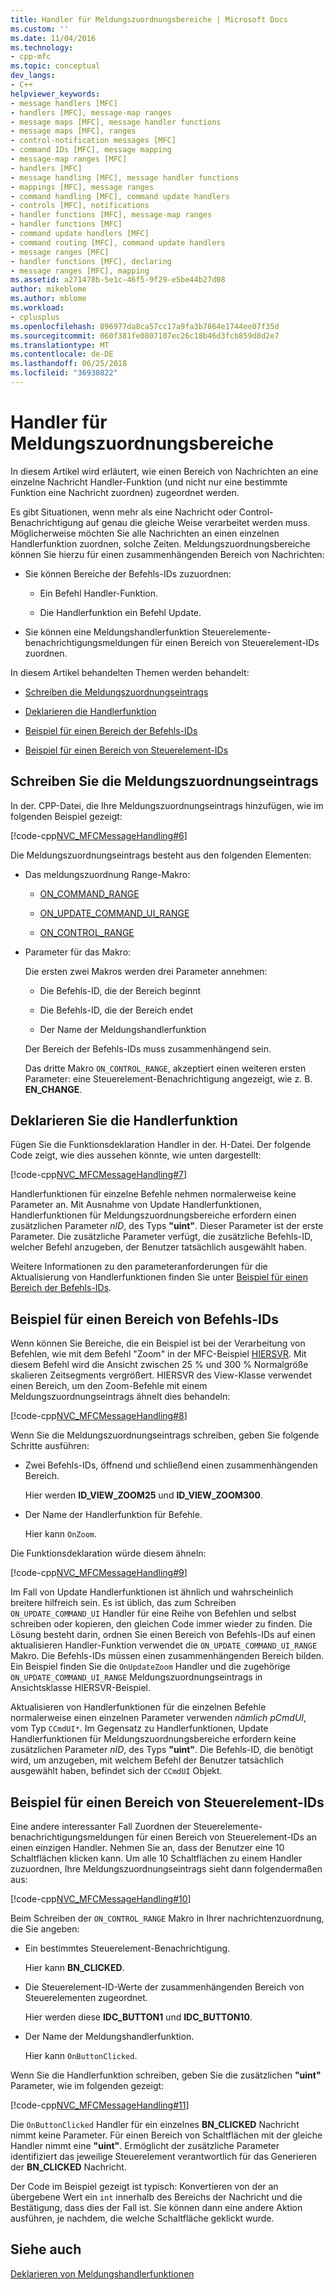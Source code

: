 ```yaml
---
title: Handler für Meldungszuordnungsbereiche | Microsoft Docs
ms.custom: ''
ms.date: 11/04/2016
ms.technology:
- cpp-mfc
ms.topic: conceptual
dev_langs:
- C++
helpviewer_keywords:
- message handlers [MFC]
- handlers [MFC], message-map ranges
- message maps [MFC], message handler functions
- message maps [MFC], ranges
- control-notification messages [MFC]
- command IDs [MFC], message mapping
- message-map ranges [MFC]
- handlers [MFC]
- message handling [MFC], message handler functions
- mappings [MFC], message ranges
- command handling [MFC], command update handlers
- controls [MFC], notifications
- handler functions [MFC], message-map ranges
- handler functions [MFC]
- command update handlers [MFC]
- command routing [MFC], command update handlers
- message ranges [MFC]
- handler functions [MFC], declaring
- message ranges [MFC], mapping
ms.assetid: a271478b-5e1c-46f5-9f29-e5be44b27d08
author: mikeblome
ms.author: mblome
ms.workload:
- cplusplus
ms.openlocfilehash: 896977da8ca57cc17a9fa3b7864e1744ee07f35d
ms.sourcegitcommit: 060f381fe0807107ec26c18b46d3fcb859d8d2e7
ms.translationtype: MT
ms.contentlocale: de-DE
ms.lasthandoff: 06/25/2018
ms.locfileid: "36930822"
---
```

# <a name="handlers-for-message-map-ranges"></a>Handler für Meldungszuordnungsbereiche
In diesem Artikel wird erläutert, wie einen Bereich von Nachrichten an eine einzelne Nachricht Handler-Funktion (und nicht nur eine bestimmte Funktion eine Nachricht zuordnen) zugeordnet werden.  
  
 Es gibt Situationen, wenn mehr als eine Nachricht oder Control-Benachrichtigung auf genau die gleiche Weise verarbeitet werden muss. Möglicherweise möchten Sie alle Nachrichten an einen einzelnen Handlerfunktion zuordnen, solche Zeiten. Meldungszuordnungsbereiche können Sie hierzu für einen zusammenhängenden Bereich von Nachrichten:  
  
-   Sie können Bereiche der Befehls-IDs zuzuordnen:  
  
    -   Ein Befehl Handler-Funktion.  
  
    -   Die Handlerfunktion ein Befehl Update.  
  
-   Sie können eine Meldungshandlerfunktion Steuerelemente-benachrichtigungsmeldungen für einen Bereich von Steuerelement-IDs zuordnen.  
  
 In diesem Artikel behandelten Themen werden behandelt:  
  
-   [Schreiben die Meldungszuordnungseintrags](#_core_writing_the_message.2d.map_entry)  
  
-   [Deklarieren die Handlerfunktion](#_core_declaring_the_handler_function)  
  
-   [Beispiel für einen Bereich der Befehls-IDs](#_core_example_for_a_range_of_command_ids)  
  
-   [Beispiel für einen Bereich von Steuerelement-IDs](#_core_example_for_a_range_of_control_ids)  
  
##  <a name="_core_writing_the_message.2d.map_entry"></a> Schreiben Sie die Meldungszuordnungseintrags  
 In der. CPP-Datei, die Ihre Meldungszuordnungseintrags hinzufügen, wie im folgenden Beispiel gezeigt:  
  
 [!code-cpp[NVC_MFCMessageHandling#6](../mfc/codesnippet/cpp/handlers-for-message-map-ranges_1.cpp)]  
  
 Die Meldungszuordnungseintrags besteht aus den folgenden Elementen:  
  
-   Das meldungszuordnung Range-Makro:  
  
    -   [ON_COMMAND_RANGE](reference/message-map-macros-mfc.md#on_command_range)  
  
    -   [ON_UPDATE_COMMAND_UI_RANGE](reference/message-map-macros-mfc.md#on_update_command_ui_range)  
  
    -   [ON_CONTROL_RANGE](reference/message-map-macros-mfc.md#on_control_range)  
  
-   Parameter für das Makro:  
  
     Die ersten zwei Makros werden drei Parameter annehmen:  
  
    -   Die Befehls-ID, die der Bereich beginnt  
  
    -   Die Befehls-ID, die der Bereich endet  
  
    -   Der Name der Meldungshandlerfunktion  
  
     Der Bereich der Befehls-IDs muss zusammenhängend sein.  
  
     Das dritte Makro `ON_CONTROL_RANGE`, akzeptiert einen weiteren ersten Parameter: eine Steuerelement-Benachrichtigung angezeigt, wie z. B. **EN_CHANGE**.  
  
##  <a name="_core_declaring_the_handler_function"></a> Deklarieren Sie die Handlerfunktion  
 Fügen Sie die Funktionsdeklaration Handler in der. H-Datei. Der folgende Code zeigt, wie dies aussehen könnte, wie unten dargestellt:  
  
 [!code-cpp[NVC_MFCMessageHandling#7](../mfc/codesnippet/cpp/handlers-for-message-map-ranges_2.h)]  
  
 Handlerfunktionen für einzelne Befehle nehmen normalerweise keine Parameter an. Mit Ausnahme von Update Handlerfunktionen, Handlerfunktionen für Meldungszuordnungsbereiche erfordern einen zusätzlichen Parameter *nID*, des Typs **"uint"**. Dieser Parameter ist der erste Parameter. Die zusätzliche Parameter verfügt, die zusätzliche Befehls-ID, welcher Befehl anzugeben, der Benutzer tatsächlich ausgewählt haben.  
  
 Weitere Informationen zu den parameteranforderungen für die Aktualisierung von Handlerfunktionen finden Sie unter [Beispiel für einen Bereich der Befehls-IDs](#_core_example_for_a_range_of_command_ids).  
  
##  <a name="_core_example_for_a_range_of_command_ids"></a> Beispiel für einen Bereich von Befehls-IDs  
 Wenn können Sie Bereiche, die ein Beispiel ist bei der Verarbeitung von Befehlen, wie mit dem Befehl "Zoom" in der MFC-Beispiel [HIERSVR](../visual-cpp-samples.md). Mit diesem Befehl wird die Ansicht zwischen 25 % und 300 % Normalgröße skalieren Zeitsegments vergrößert. HIERSVR des View-Klasse verwendet einen Bereich, um den Zoom-Befehle mit einem Meldungszuordnungseintrags ähnelt dies behandeln:  
  
 [!code-cpp[NVC_MFCMessageHandling#8](../mfc/codesnippet/cpp/handlers-for-message-map-ranges_3.cpp)]  
  
 Wenn Sie die Meldungszuordnungseintrags schreiben, geben Sie folgende Schritte ausführen:  
  
-   Zwei Befehls-IDs, öffnend und schließend einen zusammenhängenden Bereich.  
  
     Hier werden **ID_VIEW_ZOOM25** und **ID_VIEW_ZOOM300**.  
  
-   Der Name der Handlerfunktion für Befehle.  
  
     Hier kann `OnZoom`.  
  
 Die Funktionsdeklaration würde diesem ähneln:  
  
 [!code-cpp[NVC_MFCMessageHandling#9](../mfc/codesnippet/cpp/handlers-for-message-map-ranges_4.h)]  
  
 Im Fall von Update Handlerfunktionen ist ähnlich und wahrscheinlich breitere hilfreich sein. Es ist üblich, das zum Schreiben `ON_UPDATE_COMMAND_UI` Handler für eine Reihe von Befehlen und selbst schreiben oder kopieren, den gleichen Code immer wieder zu finden. Die Lösung besteht darin, ordnen Sie einen Bereich von Befehls-IDs auf einen aktualisieren Handler-Funktion verwendet die `ON_UPDATE_COMMAND_UI_RANGE` Makro. Die Befehls-IDs müssen einen zusammenhängenden Bereich bilden. Ein Beispiel finden Sie die `OnUpdateZoom` Handler und die zugehörige `ON_UPDATE_COMMAND_UI_RANGE` Meldungszuordnungseintrags in Ansichtsklasse HIERSVR-Beispiel.  
  
 Aktualisieren von Handlerfunktionen für die einzelnen Befehle normalerweise einen einzelnen Parameter verwenden *nämlich pCmdUI*, vom Typ `CCmdUI*`. Im Gegensatz zu Handlerfunktionen, Update Handlerfunktionen für Meldungszuordnungsbereiche erfordern keine zusätzlichen Parameter *nID*, des Typs **"uint"**. Die Befehls-ID, die benötigt wird, um anzugeben, mit welchem Befehl der Benutzer tatsächlich ausgewählt haben, befindet sich der `CCmdUI` Objekt.  
  
##  <a name="_core_example_for_a_range_of_control_ids"></a> Beispiel für einen Bereich von Steuerelement-IDs  
 Eine andere interessanter Fall Zuordnen der Steuerelemente-benachrichtigungsmeldungen für einen Bereich von Steuerelement-IDs an einen einzigen Handler. Nehmen Sie an, dass der Benutzer eine 10 Schaltflächen klicken kann. Um alle 10 Schaltflächen zu einem Handler zuzuordnen, Ihre Meldungszuordnungseintrags sieht dann folgendermaßen aus:  
  
 [!code-cpp[NVC_MFCMessageHandling#10](../mfc/codesnippet/cpp/handlers-for-message-map-ranges_5.cpp)]  
  
 Beim Schreiben der `ON_CONTROL_RANGE` Makro in Ihrer nachrichtenzuordnung, die Sie angeben:  
  
-   Ein bestimmtes Steuerelement-Benachrichtigung.  
  
     Hier kann **BN_CLICKED**.  
  
-   Die Steuerelement-ID-Werte der zusammenhängenden Bereich von Steuerelementen zugeordnet.  
  
     Hier werden diese **IDC_BUTTON1** und **IDC_BUTTON10**.  
  
-   Der Name der Meldungshandlerfunktion.  
  
     Hier kann `OnButtonClicked`.  
  
 Wenn Sie die Handlerfunktion schreiben, geben Sie die zusätzlichen **"uint"** Parameter, wie im folgenden gezeigt:  
  
 [!code-cpp[NVC_MFCMessageHandling#11](../mfc/codesnippet/cpp/handlers-for-message-map-ranges_6.cpp)]  
  
 Die `OnButtonClicked` Handler für ein einzelnes **BN_CLICKED** Nachricht nimmt keine Parameter. Für einen Bereich von Schaltflächen mit der gleiche Handler nimmt eine **"uint"**. Ermöglicht der zusätzliche Parameter identifiziert das jeweilige Steuerelement verantwortlich für das Generieren der **BN_CLICKED** Nachricht.  
  
 Der Code im Beispiel gezeigt ist typisch: Konvertieren von der an übergebene Wert ein `int` innerhalb des Bereichs der Nachricht und die Bestätigung, dass dies der Fall ist. Sie können dann eine andere Aktion ausführen, je nachdem, die welche Schaltfläche geklickt wurde.  
  
## <a name="see-also"></a>Siehe auch  
 [Deklarieren von Meldungshandlerfunktionen](../mfc/declaring-message-handler-functions.md)
